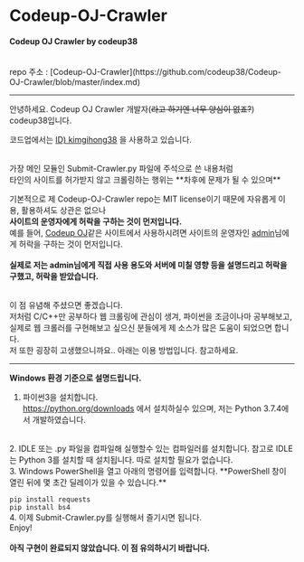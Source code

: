 # Codeup-OJ-Crawler
#### Codeup OJ Crawler by codeup38

<br>
repo 주소 : [Codeup-OJ-Crawler](https://github.com/codeup38/Codeup-OJ-Crawler/blob/master/index.md)  

-----------------------------------------

안녕하세요. Codeup OJ Crawler 개발자(~~라고 하기엔 너무 양심이 없죠?~~) codeup38입니다.  

코드업에서는 [ID) kimgihong38](https://codeup.kr/userinfo.php?user=kimgihong38) 을 사용하고 있습니다.  

<br>
가장 메인 모듈인 Submit-Crawler.py 파일에 주석으로 쓴 내용처럼  <br>
타인의 사이트를 허가받지 않고 크롤링하는 행위는 **차후에 문제가 될 수 있으며**  

기본적으로 제 Codeup-OJ-Crawler repo는 MIT license이기 때문에 자유롭게 이용, 활용하셔도 상관은 없으나  <br>
**사이트의 운영자에게 허락을 구하는 것이 먼저입니다.**
<br>
예를 들어, [Codeup OJ](https://codeup.kr)같은 사이트에서 사용하시려면 사이트의 운영자인 [admin](https://codeup.kr/userinfo.php?user=admin)님에게 허락을 구하는 것이 먼저입니다.  
<br>
**실제로 저는 admin님에게 직접 사용 용도와 서버에 미칠 영향 등을 설명드리고 허락을 구했고, 허락을 받았습니다.**

<br>
이 점 유념해 주셨으면 좋겠습니다.
<br>
저처럼 C/C++만 공부하다 웹 크롤링에 관심이 생겨, 파이썬을 조금이나마 공부해보고, 실제로 웹 크롤러를 구현해보고 싶으신 분들에게  
제 소스가 많은 도움이 되었으면 합니다.  

<br>
저 또한 굉장히 고생했으니까요..  
아래는 이용 방법입니다. 참고하세요.

--------------------------------

**Windows 환경 기준으로 설명드립니다.**  

1. 파이썬3을 설치합니다.  
<https://python.org/downloads> 에서 설치하실수 있으며, 저는 Python 3.7.4에서 개발하였습니다.  
<br>
2. IDLE 또는 .py 파일을 컴파일해 실행할수 있는 컴파일러를 설치합니다.  
참고로 IDLE는 Python 3를 설치할 때 설치됩니다. 따로 설치할 필요가 없습니다.  
<br>
3. Windows PowerShell을 열고 아래의 명령어를 입력합니다.  
**PowerShell 창이 열린 뒤에 몇 초간 딜레이가 있을 수 있습니다.**  

``` pip install requests ```  
``` pip install bs4 ```
<br>
4. 이제 Submit-Crawler.py를 실행해서 즐기시면 됩니다.  
Enjoy!
<br>
<br>
**아직 구현이 완료되지 않았습니다. 이 점 유의하시기 바랍니다.**
